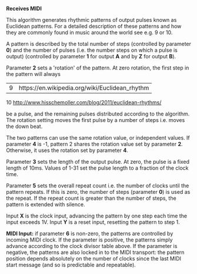 
**Receives MIDI**

This algorithm generates rhythmic patterns of output pulses known as
Euclidean patterns. For a detailed description of these patterns and
how they are commonly found in music around the world see e.g. 9 or
10.

A pattern is described by the total number of steps (controlled by
parameter **0**) and the number of pulses (i.e. the number steps on which
a pulse is output) (controlled by parameter **1** for output **A** and by **Z**
for output **B**).

Parameter **2** sets a 'rotation' of the pattern. At zero rotation, the
first step in the pattern will always

<table>
<tbody>
<tr class="odd">
<td>9</td>
<td>
https://en.wikipedia.org/wiki/Euclidean_rhythm
</td>
</tr>
</tbody>
</table>

10 http://www.hisschemoller.com/blog/2011/euclidean-rhythms/

be a pulse, and the remaining pulses distributed according to the algorithm. The rotation setting moves the first pulse
by a number of steps i.e. moves the down beat.

The two patterns can use the same rotation value, or independent values. If parameter **4** is -1, pattern 2 shares the
rotation value set by parameter **2**. Otherwise, it uses the rotation set by parameter **4**.

Parameter **3** sets the length of the output pulse. At zero, the pulse is a fixed length of 10ms. Values of 1-31 set the
pulse length to a fraction of the clock time.

Parameter **5** sets the overall repeat count i.e. the number of clocks until the pattern repeats. If this is zero, the
number of steps
(parameter **0**) is used as the repeat. If the repeat count is greater than the number of steps, the pattern is extended
with silence.

Input **X** is the clock input, advancing the pattern by one step each time the input exceeds 1V. Input **Y** is a reset input,
resetting the pattern to step 1.

**MIDI Input:** if parameter **6** is non-zero, the patterns are controlled by incoming MIDI clock. If the parameter is
positive, the patterns simply advance according to the clock divisor table above. If the parameter is negative, the
patterns are also locked in to the MIDI transport: the pattern position depends absolutely on the number of clocks since
the last MIDI start message (and so is predictable and repeatable).
